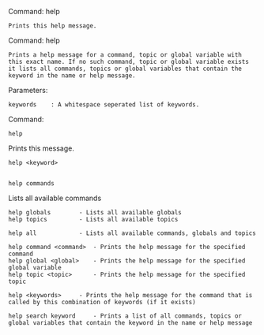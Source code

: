 Command: help

    Prints this help message.


Command: help <keywords>

    Prints a help message for a command, topic or global variable with this exact name. If no such command, topic or global variable exists it lists all commands, topics or global variables that contain the keyword in the name or help message.

Parameters:

    keywords	: A whitespace seperated list of keywords.

Command:

    help			

Prints this message.

    help <keyword>


    help commands

Lists all available commands

    help globals		- Lists all available globals
    help topics			- Lists all available topics
    
    help all			- Lists all available commands, globals and topics

    help command <command>	- Prints the help message for the specified command
    help global <global>	- Prints the help message for the specified global variable
    help topic <topic>		- Prints the help message for the specified topic

    help <keywords>		- Prints the help message for the command that is called by this combination of keywords (if it exists)

    help search keyword		- Prints a list of all commands, topics or global variables that contain the keyword in the name or help message




